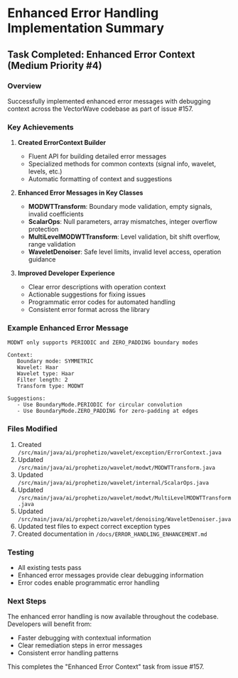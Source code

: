 # Enhanced Error Handling Implementation Summary

## Task Completed: Enhanced Error Context (Medium Priority #4)

### Overview
Successfully implemented enhanced error messages with debugging context across the VectorWave codebase as part of issue #157.

### Key Achievements

1. **Created ErrorContext Builder**
   - Fluent API for building detailed error messages
   - Specialized methods for common contexts (signal info, wavelet, levels, etc.)
   - Automatic formatting of context and suggestions

2. **Enhanced Error Messages in Key Classes**
   - **MODWTTransform**: Boundary mode validation, empty signals, invalid coefficients
   - **ScalarOps**: Null parameters, array mismatches, integer overflow protection
   - **MultiLevelMODWTTransform**: Level validation, bit shift overflow, range validation
   - **WaveletDenoiser**: Safe level limits, invalid level access, operation guidance

3. **Improved Developer Experience**
   - Clear error descriptions with operation context
   - Actionable suggestions for fixing issues
   - Programmatic error codes for automated handling
   - Consistent error format across the library

### Example Enhanced Error Message

```
MODWT only supports PERIODIC and ZERO_PADDING boundary modes

Context:
   Boundary mode: SYMMETRIC
   Wavelet: Haar
   Wavelet type: Haar
   Filter length: 2
   Transform type: MODWT

Suggestions:
   - Use BoundaryMode.PERIODIC for circular convolution
   - Use BoundaryMode.ZERO_PADDING for zero-padding at edges
```

### Files Modified
1. Created `/src/main/java/ai/prophetizo/wavelet/exception/ErrorContext.java`
2. Updated `/src/main/java/ai/prophetizo/wavelet/modwt/MODWTTransform.java`
3. Updated `/src/main/java/ai/prophetizo/wavelet/internal/ScalarOps.java`
4. Updated `/src/main/java/ai/prophetizo/wavelet/modwt/MultiLevelMODWTTransform.java`
5. Updated `/src/main/java/ai/prophetizo/wavelet/denoising/WaveletDenoiser.java`
6. Updated test files to expect correct exception types
7. Created documentation in `/docs/ERROR_HANDLING_ENHANCEMENT.md`

### Testing
- All existing tests pass
- Enhanced error messages provide clear debugging information
- Error codes enable programmatic error handling

### Next Steps
The enhanced error handling is now available throughout the codebase. Developers will benefit from:
- Faster debugging with contextual information
- Clear remediation steps in error messages
- Consistent error handling patterns

This completes the "Enhanced Error Context" task from issue #157.